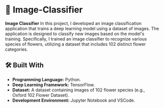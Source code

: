 
 <br/>

# 📖 Image-Classifier <a name="about-project"></a>


**Image Classifier** In this project, I developed an image classification application that trains a deep learning model using a dataset of images. The application is designed to classify new images based on the model's training.
Specifically, I trained an image classifier to recognize various species of flowers, utilizing a dataset that includes 102 distinct flower categories.

## 🛠 Built With <a name="built-with"></a>

- **Programming Language:** Python.
- **Deep Learning Framework:** TensorFlow.
- **Dataset:** A dataset containing images of 102 flower species (e.g., Oxford 102 Flower Dataset).
- **Development Environment:** Jupyter Notebook and VSCode.

